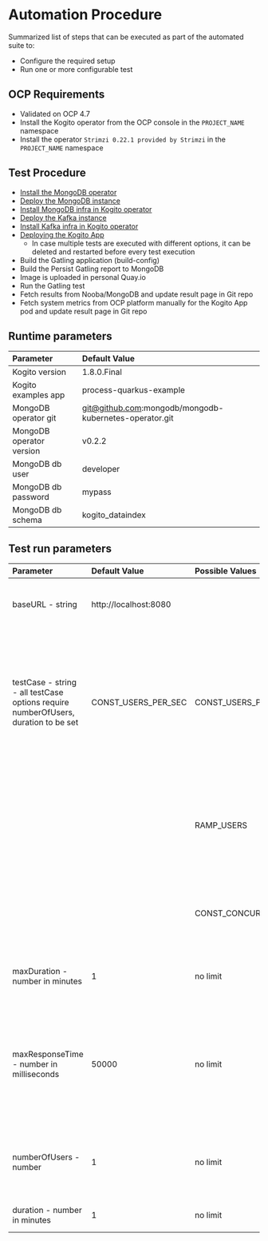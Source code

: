 # Automation Procedure
Summarized list of steps that can be executed as part of the automated suite to:
* Configure the required setup
* Run one or more configurable test

## OCP Requirements
* Validated on OCP 4.7
* Install the Kogito operator from the OCP console in the `PROJECT_NAME` namespace
* Install the operator `Strimzi 0.22.1 provided by Strimzi` in the `PROJECT_NAME` namespace

## Test Procedure
* [Install the MongoDB operator](../deploy#install-the-mongodb-operator)
* [Deploy the MongoDB instance](../deploy#deploy-the-mongodb-instance)
* [Install MongoDB infra in Kogito operator](../deploy#install-mongodb-infra-in-kogito-operator)
* [Deploy the Kafka instance](../deploy#deploy-the-kafka-instance)
* [Install Kafka infra in Kogito operator](../deploy#install-kafka-infra-in-kogito-operator)
* [Deploying the Kogito App](../deploy#deploying-the-kogito-app)
  * In case multiple tests are executed with different options, it can be deleted
  and restarted before every test execution
* Build the Gatling application (build-config)
* Build the Persist Gatling report to MongoDB
 * Image is uploaded in personal Quay.io 
* Run the Gatling test
* Fetch results from Nooba/MongoDB and update result page in Git repo
* Fetch system metrics from OCP platform manually for the Kogito App pod and update result page in Git repo

## Runtime parameters
| Parameter | Default Value |
|:----|:----|
| Kogito version | 1.8.0.Final |
| Kogito examples app | process-quarkus-example |
| MongoDB operator git | git@github.com:mongodb/mongodb-kubernetes-operator.git |
| MongoDB operator version | v0.2.2 |
| MongoDB db user | developer |
| MongoDB db password | mypass |
| MongoDB db schema | kogito_dataindex |

## Test run parameters
| Parameter | Default Value | Possible Values | Description |
|:----|:----|:----|:----|
| baseURL - string | http://localhost:8080 |  |the url where the tested application is running |
| testCase - string - all testCase options require numberOfUsers, duration to be set | CONST_USERS_PER_SEC | CONST_USERS_PER_SEC | Injects users at a constant rate, defined in users per second, during a given duration. Users will be injected at regular intervals |
| |  | RAMP_USERS | Injects a given number of users distributed evenly on a time window of a given duration. |
|  |  | CONST_CONCURRENT_USERS | Injects so that number of concurrent users in the system is constant |
| maxDuration - number in minutes | 1 | no limit | The time after which the simulation is stopped |
| maxResponseTime - number in milliseconds | 50000 | no limit | The maximum response time allowed - evaluated after simulation, if greater, simulation deemed failed | 
| numberOfUsers - number | 1 | no limit | depending on scenario if concurrent or total number of users |
| duration - number in minutes | 1 | no limit | how long a scenario is to be run |
